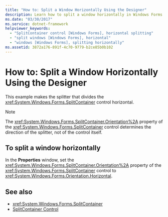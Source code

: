 ```yaml
---
title: "How to: Split a Window Horizontally Using the Designer"
description: Learn how to split a window horizontally in Windows Forms by using the designer by following this 1-step procedure.
ms.date: "03/30/2017"
ms.service: dotnet-framework
helpviewer_keywords:
  - "SplitContainer control [Windows Forms], horizontal splitting"
  - "split windows [Windows Forms], horizontal"
  - "windows [Windows Forms], splitting horizontally"
ms.assetid: 3872a176-891f-4c70-9779-b2ce85b0b102
---
```

# How to: Split a Window Horizontally Using the Designer

This example makes the splitter that divides the <xref:System.Windows.Forms.SplitContainer> control horizontal.

> [!NOTE]
> The <xref:System.Windows.Forms.SplitContainer.Orientation%2A> property of the <xref:System.Windows.Forms.SplitContainer> control determines the direction of the splitter, not of the control itself.

## To split a window horizontally

In the **Properties** window, set the <xref:System.Windows.Forms.SplitContainer.Orientation%2A> property of the <xref:System.Windows.Forms.SplitContainer> control to <xref:System.Windows.Forms.Orientation.Horizontal>.

## See also

- <xref:System.Windows.Forms.SplitContainer>
- [SplitContainer Control](splitcontainer-control-windows-forms.md)
